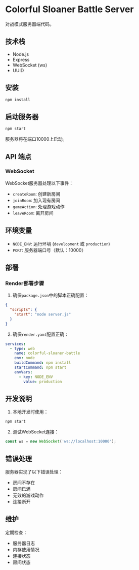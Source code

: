 # Colorful Sloaner Battle Server

对战模式服务器端代码。

## 技术栈

- Node.js
- Express
- WebSocket (ws)
- UUID

## 安装

```bash
npm install
```

## 启动服务器

```bash
npm start
```

服务器将在端口10000上启动。

## API 端点

### WebSocket

WebSocket服务器处理以下事件：

- `createRoom`: 创建新房间
- `joinRoom`: 加入现有房间
- `gameAction`: 处理游戏动作
- `leaveRoom`: 离开房间

## 环境变量

- `NODE_ENV`: 运行环境 (`development` 或 `production`)
- `PORT`: 服务器端口号（默认：10000）

## 部署

### Render部署步骤

1. 确保`package.json`中的脚本正确配置：
```json
{
  "scripts": {
    "start": "node server.js"
  }
}
```

2. 确保`render.yaml`配置正确：
```yaml
services:
  - type: web
    name: colorful-sloaner-battle
    env: node
    buildCommand: npm install
    startCommand: npm start
    envVars:
      - key: NODE_ENV
        value: production
```

## 开发说明

1. 本地开发时使用：
```bash
npm start
```

2. 测试WebSocket连接：
```javascript
const ws = new WebSocket('ws://localhost:10000');
```

## 错误处理

服务器实现了以下错误处理：

- 房间不存在
- 房间已满
- 无效的游戏动作
- 连接断开

## 维护

定期检查：

- 服务器日志
- 内存使用情况
- 连接状态
- 房间状态 